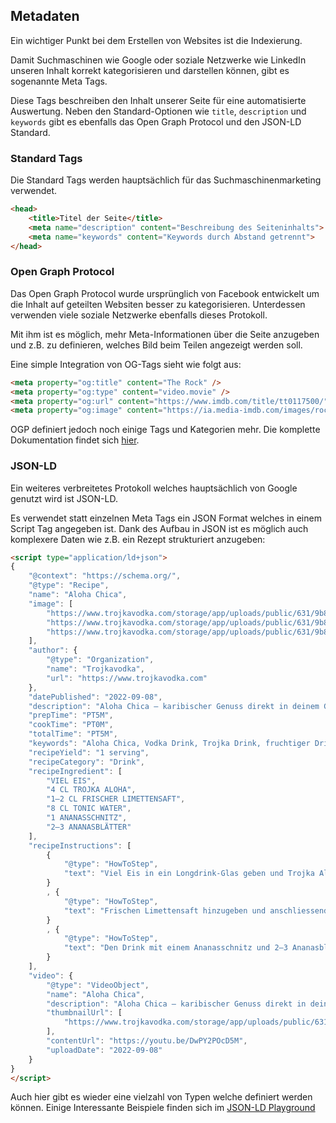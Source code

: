 ## Metadaten ##

Ein wichtiger Punkt bei dem Erstellen von Websites ist die Indexierung.

Damit Suchmaschinen wie Google oder soziale Netzwerke wie LinkedIn unseren Inhalt korrekt
kategorisieren und darstellen können, gibt es sogenannte Meta Tags.

Diese Tags beschreiben den Inhalt unserer Seite für eine automatisierte Auswertung. Neben
den Standard-Optionen wie `title`, `description` und `keywords` gibt es ebenfalls das Open Graph Protocol
und den JSON-LD Standard.

### Standard Tags ###

Die Standard Tags werden hauptsächlich für das Suchmaschinenmarketing verwendet.

```html
<head>
    <title>Titel der Seite</title>
    <meta name="description" content="Beschreibung des Seiteninhalts">
    <meta name="keywords" content="Keywords durch Abstand getrennt">
</head>
```

### Open Graph Protocol ###

Das Open Graph Protocol wurde ursprünglich von Facebook entwickelt um die Inhalt auf geteilten
Websiten besser zu kategorisieren. Unterdessen verwenden viele soziale Netzwerke ebenfalls dieses
Protokoll.

Mit ihm ist es möglich, mehr Meta-Informationen über die Seite anzugeben und z.B. zu definieren,
welches Bild beim Teilen angezeigt werden soll.

Eine simple Integration von OG-Tags sieht wie folgt aus:
```html
<meta property="og:title" content="The Rock" />
<meta property="og:type" content="video.movie" />
<meta property="og:url" content="https://www.imdb.com/title/tt0117500/" />
<meta property="og:image" content="https://ia.media-imdb.com/images/rock.jpg" />
```

OGP definiert jedoch noch einige Tags und Kategorien mehr. Die komplette Dokumentation findet
sich [hier](https://ogp.me/).

### JSON-LD ##

Ein weiteres verbreitetes Protokoll welches hauptsächlich von Google genutzt wird ist JSON-LD.

Es verwendet statt einzelnen Meta Tags ein JSON Format welches in einem Script Tag angegeben ist.
Dank des Aufbau in JSON ist es möglich auch komplexere Daten wie z.B. ein Rezept strukturiert anzugeben:

```html
<script type="application/ld+json">
{
    "@context": "https://schema.org/",
    "@type": "Recipe",
    "name": "Aloha Chica",
    "image": [
        "https://www.trojkavodka.com/storage/app/uploads/public/631/9b8/aa5/thumb_66_1000_1000_0_0_auto.png",
        "https://www.trojkavodka.com/storage/app/uploads/public/631/9b8/aa5/thumb_66_1000_750_0_0_auto.png",
        "https://www.trojkavodka.com/storage/app/uploads/public/631/9b8/aa5/thumb_66_1000_562_0_0_auto.png"
    ],
    "author": {
        "@type": "Organization",
        "name": "Trojkavodka",
        "url": "https://www.trojkavodka.com"
    },
    "datePublished": "2022-09-08",
    "description": "Aloha Chica – karibischer Genuss direkt in deinem Glas! Der hellblaue Drink mit Ananas, Limetten und Tonic Water versetzt dich direkt an einen Strand mit weissem Sand und Blick aufs türkisblaue Wasser.&amp;nbsp;",
    "prepTime": "PT5M",
    "cookTime": "PT0M",
    "totalTime": "PT5M",
    "keywords": "Aloha Chica, Vodka Drink, Trojka Drink, fruchtiger Drink",
    "recipeYield": "1 serving",
    "recipeCategory": "Drink",
    "recipeIngredient": [
        "VIEL EIS",
        "4 CL TROJKA ALOHA",
        "1–2 CL FRISCHER LIMETTENSAFT",
        "8 CL TONIC WATER",
        "1 ANANASSCHNITZ",
        "2–3 ANANASBLÄTTER"
    ],
    "recipeInstructions": [
        {
            "@type": "HowToStep",
            "text": "Viel Eis in ein Longdrink-Glas geben und Trojka Aloha dazugiessen. "
        }
        , {
            "@type": "HowToStep",
            "text": "Frischen Limettensaft hinzugeben und anschliessend mit Tonic Water auffüllen. "
        }
        , {
            "@type": "HowToStep",
            "text": "Den Drink mit einem Ananasschnitz und 2–3 Ananasblättern garnieren."
        }
    ],
    "video": {
        "@type": "VideoObject",
        "name": "Aloha Chica",
        "description": "Aloha Chica – karibischer Genuss direkt in deinem Glas! Der hellblaue Drink mit Ananas, Limetten und Tonic Water versetzt dich direkt an einen Strand mit weissem Sand und Blick aufs türkisblaue Wasser.&amp;nbsp;",
        "thumbnailUrl": [
            "https://www.trojkavodka.com/storage/app/uploads/public/631/f22/a52/thumb_247_1000_0_0_0_auto.jpg"
        ],
        "contentUrl": "https://youtu.be/DwPY2POcD5M",
        "uploadDate": "2022-09-08"
    }
}
</script>
```

Auch hier gibt es wieder eine vielzahl von Typen welche definiert werden können.
Einige Interessante Beispiele finden sich im [JSON-LD Playground](https://json-ld.org/playground/)
